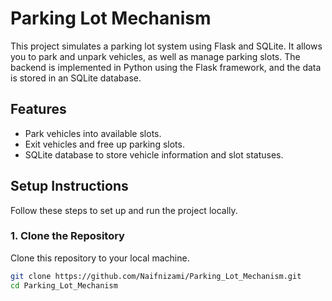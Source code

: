 # Parking Lot Mechanism

This project simulates a parking lot system using Flask and SQLite. It allows you to park and unpark vehicles, as well as manage parking slots. The backend is implemented in Python using the Flask framework, and the data is stored in an SQLite database.

## Features
- Park vehicles into available slots.
- Exit vehicles and free up parking slots.
- SQLite database to store vehicle information and slot statuses.

## Setup Instructions

Follow these steps to set up and run the project locally.

### 1. Clone the Repository

Clone this repository to your local machine.

```bash
git clone https://github.com/Naifnizami/Parking_Lot_Mechanism.git
cd Parking_Lot_Mechanism
